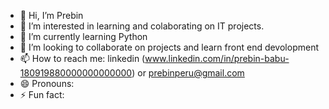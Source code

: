 - 👋 Hi, I’m Prebin
- 👀 I’m interested in learning and colaborating on IT projects.
- 🌱 I’m currently learning Python
- 💞️ I’m looking to collaborate on projects and learn front end devolopment
- 📫 How to reach me: linkedin (www.linkedin.com/in/prebin-babu-180919880000000000000) or prebinperu@gmail.com
- 😄 Pronouns:
- ⚡ Fun fact:

<!---
Prebin/Prebin is a ✨ special ✨ repository because its `README.md` (this file) appears on your GitHub profile.
You can click the Preview link to take a look at your changes.
--->
